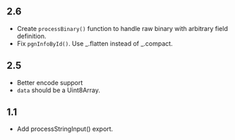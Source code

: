 ## 2.6
* Create `processBinary()` function to handle raw binary with arbitrary field definition.
* Fix `pgnInfoById()`. Use _.flatten instead of _.compact.

## 2.5
* Better encode support
* `data` should be a Uint8Array.

## 1.1
* Add processStringInput() export.
